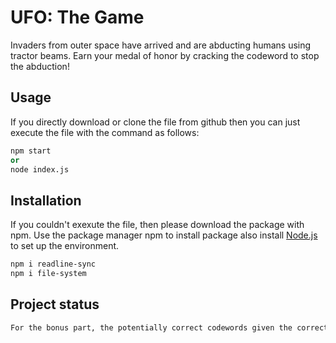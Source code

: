 # UFO: The Game

Invaders from outer space have arrived and are abducting humans using tractor beams. Earn your medal of honor by cracking the codeword to stop the abduction!

## Usage
If you directly download or clone the file from github then you can just execute the file with the command as follows:

```python
npm start
or
node index.js

```

## Installation
If you couldn't exexute the file, then please download the package with npm.
Use the package manager npm to install package also install [Node.js](https://nodejs.org/en/) to set up the environment.

```bash
npm i readline-sync
npm i file-system
```

## Project status

```python
For the bonus part, the potentially correct codewords given the correct guess letter but incorrect guess letter made so far
```
